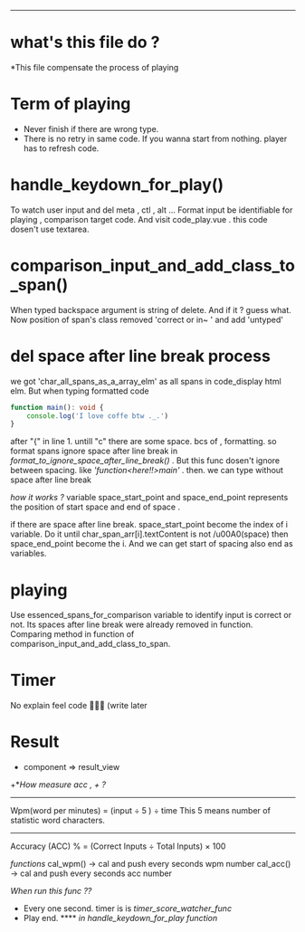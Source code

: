 
---
#  what's this file do ? 

*This file compensate the process of playing

# Term of playing
- Never finish if there are wrong type.
- There is no retry in same code. If you wanna start from nothing. player has to refresh code.  

# handle_keydown_for_play()
To watch user input and del meta , ctl , alt ... 
Format input  be identifiable  for playing , comparison
target code.
 And  visit code_play.vue .  this code dosen't use textarea.


# comparison_input_and_add_class_to_span()
When typed backspace argument is string of delete. And if it ? guess what. 
Now position of span's class removed 'correct or in~ ' and add 'untyped'

# del space after line break process
we got 'char_all_spans_as_a_array_elm' as all spans in code_display html elm. 
But when typing formatted code 
```ts
function main(): void {
    console.log('I love coffe btw ._.')
}
```

after "{" in line 1. untill "c" there are some space. 
bcs of , formatting. 
so format spans ignore space after line break  in *format_to_ignore_space_after_line_break()* .
But this func dosen't ignore between spacing. like *'function<here!!>main'* .
then. we can type without space after line break

*how it works ?*
variable space_start_point and space_end_point represents the position of start space and end of space .

if there are space after line break. space_start_point become the index of i variable.
Do it  until char_span_arr[i].textContent is not /u00A0(space) then space_end_point become the i.
And we can get start of spacing also end as variables.

# playing
Use  essenced_spans_for_comparison variable to identify input is correct or not.
Its spaces after line break were already removed in function.
Comparing method in function of comparison_input_and_add_class_to_span.


# Timer 
No explain feel code 👨‍💻😎 (write later


# Result

-   component => result_view


+**How measure acc , + ?*

--- 
Wpm(word per minutes) = (input ÷ 5 ) ÷ time
This 5 means number of statistic word characters.

---
Accuracy (ACC) % = (Correct Inputs ÷ Total Inputs) × 100

*functions*
cal_wpm() -> cal and push every seconds wpm number
cal_acc() -> cal and push every seconds acc number

*When run this func ??*
- Every one second.   timer is is *timer_score_watcher_func*
- Play end. **** *in handle_keydown_for_play function*
